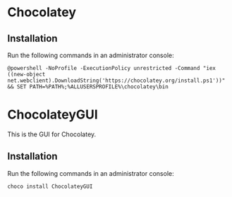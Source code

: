 # Chocolatey

## Installation

Run the following commands in an administrator console:

```
@powershell -NoProfile -ExecutionPolicy unrestricted -Command "iex ((new-object net.webclient).DownloadString('https://chocolatey.org/install.ps1'))" && SET PATH=%PATH%;%ALLUSERSPROFILE%\chocolatey\bin
```

# ChocolateyGUI

This is the GUI for Chocolatey.

## Installation

Run the following commands in an administrator console:

```
choco install ChocolateyGUI
```
